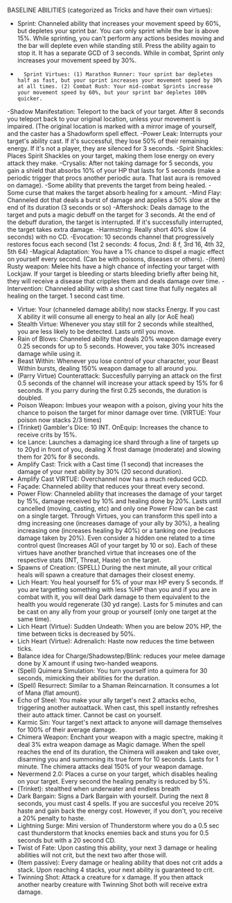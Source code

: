 BASELINE ABILITIES (categorized as Tricks and have their own virtues):
- Sprint: Channeled ability that increases your movement speed by 60%, but depletes your sprint bar. You can only sprint while the bar is above 15%. While sprinting, you can't perform any actions besides moving and the bar will deplete even while standing still. Press the ability again to stop it. It has a separate GCD of 3 seconds. While in combat, Sprint only increases your movement speed by 30%.
-       Sprint Virtues: (1) Marathon Runner: Your sprint bar depletes half as fast, but your sprint increases your movement speed by 30% at all times. (2) Combat Rush: Your mid-combat Sprints increase your movement speed by 60%, but your sprint bar depletes 100% quicker.

-Shadow Manifestation: Teleport to the back of your target. After 8 seconds you teleport back to your original location, unless your movement is impaired. (The original location is marked with a mirror image of yourself, and the caster has a Shadowform spell effect.
-Power Leak: Interrupts your target's ability cast. If it's successful, they lose 50% of their remaining energy. If it's not a player, they are silenced for 3 seconds.
-Spirit Shackles: Places Spirit Shackles on your target, making them lose energy on every attack they make.
-Crysalis: After not taking damage for 5 seconds, you gain a shield that absorbs 10% of your HP that lasts for 5 seconds (make a periodic trigger that procs another periodic aura. That last aura is removed on damage).
-Some ability that prevents the target from being healed.
-Some curse that makes the target absorb healing for x amount.
-Mind Flay: Channeled dot that deals a burst of damage and applies a 50% slow at the end of its duration (3 seconds or so)
-Aftershock: Deals damage to the target and puts a magic debuff on the target for 3 seconds. At the end of the debuff duration, the target is interrupted. If it's successfully interrupted, the target takes extra damage.
-Harmstring: Really short 40% slow (4 seconds) with no CD. 
-Evocation: 10 seconds channel that progressively restores focus each second (1st 2 seconds: 4 focus, 2nd: 8 f, 3rd 16, 4th 32, 5th 64)
-Magical Adaptation: You have a 1% chance to dispel a magic effect on yourself every second. (Can be with poisons, diseases or others).
-(item) Rusty weapon: Melee hits have a high chance of infecting your target with Lockjaw. If your target is bleeding or starts bleeding briefly after being hit, they will receive a disease that cripples them and deals damage over time.
-Intervention: Channeled ability with a short cast time that fully negates all healing on the target. 1 second cast time.
- Virtue: Your (channeled damage ability) now stacks Energy. If you cast X ability it will consume all energy to heal an ally (or AoE heal)
- Stealth Virtue: Whenever you stay still for 2 seconds while stealthed, you are less likely to be detected. Lasts until you move.
- Rain of Blows: Channeled ability that deals 20% weapon damage every 0.25 seconds for up to 5 seconds. However, you take 30% increased damage while using it.
- Beast Within: Whenever you lose control of your character, your Beast Within bursts, dealing 150% weapon damage to all around you.
- (Parry Virtue) Counterattack: Succesfully parrying an attack on the first 0.5 seconds of the channel will increase your attack speed by 15% for 6 seconds. If you parry during the first 0.25 seconds, the duration is doubled.
- Poison Weapon: Imbues your weapon with a poison, giving your hits the chance to poison the target for minor damage over time. (VIRTUE: Your poison now stacks 2/3 times)
- (Trinket) Gambler's Dice: 10 INT. OnEquip: Increases the chance to receive crits by 15%.
- Ice Lance: Launches a damaging ice shard through a line of targets up to 20yd in front of you, dealing X frost damage (moderate) and slowing them for 20% for 8 seconds.
- Amplify Cast: Trick with a Cast time (1 second) that increases the damage of your next ability by 30% (20 second duration).
- Amplify Cast VIRTUE: Overchannel now has a much reduced GCD.
- Façade: Channeled ability that reduces your threat every second.
- Power Flow: Channeled ability that increases the damage of your target by 15%, damage received by 10% and healing done by 20%. Lasts until cancelled (moving, casting, etc) and only one Power Flow can be cast on a single target. Through Virtues, you can transform this spell into a dmg increasing one (increases damage of your ally by 30%), a healing increasing one (increases healing by 40%) or a tanking one (reduces damage taken by 20%). Even consider a hidden one related to a time control quest (Increases AGI of your target by 10 or so). Each of these virtues have another branched virtue that increases one of the respective stats (INT, Threat, Haste) on the target.
- Spawns of Creation: (SPELL) During the next minute, all your critical heals will spawn a creature that damages their closest enemy.
- Lich Heart: You heal yourself for 5% of your max HP every 5 seconds. If you are targetting something with less %HP than you and if you are in combat with it, you will deal Dark damage to them equivalent to the health you would regenerate (30 yd range). Lasts for 5 minutes and can be cast on any ally from your group or yourself (only one target at the same time).
- Lich Heart (Virtue): Sudden Undeath: When you are below 20% HP, the time between ticks is decreased by 50%.
- Lich Heart (Virtue): Adrenalich: Haste now reduces the time between ticks.
- Balance idea for Charge/Shadowstep/Blink: reduces your melee damage done by X amount if using two-handed weapons.
- (Spell) Quimera Simulation: You turn yourself into a quimera for 30 seconds, mimicking their abilities for the duration.
- (Spell) Resurrect: Similar to a Shaman Reincarnation. It consumes a lot of Mana (flat amount).
- Echo of Steel: You make your ally target's next 2 attacks echo, triggering another autoattack. When cast, this spell instantly refreshes their auto attack timer. Cannot be cast on yourself.
- Karmic Sin: Your target's next attack to anyone will damage themselves for 100% of their average damage.
- Chimera Weapon: Enchant your weapon with a magic spectre, making it deal 3% extra weapon damage as Magic damage. When the spell reaches the end of its duration, the Chimera will awaken and take over, disarming you and summoning its true form for 10 seconds. Lasts for 1 minute. The chimera attacks deal 150% of your weapon damage.
- Nevermend 2.0: Places a curse on your target, which disables healing on your target. Every second the healing penalty is reduced by 5%.
- (Trinket): stealthed when underwater and endless breath
- Dark Bargain: Signs a Dark Bargain with yourself. During the next 8 seconds, you must cast 4 spells. If you are succesful you receive 20% haste and gain back the energy cost. However, if you don't, you receive a 20% penalty to haste.
- Lightning Surge: Mini version of Thunderstorm where you do a 0.5 sec cast thunderstorm that knocks enemies back and stuns you for 0.5 seconds but with a 20 second CD.
- Twist of Fate: Upon casting this ability, your next 3 damage or healing abilities will not crit, but the next two after those will.
- (Item passive): Every damage or healing ability that does not crit adds a stack. Upon reaching 4 stacks, your next ability is guaranteed to crit.
- Twinning Shot: Attack a creature for x damage. If you then attack another nearby creature with Twinning Shot both will receive extra damage.